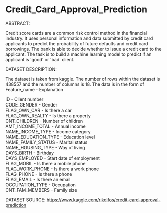 # Credit_Card_Approval_Prediction

ABSTRACT:

Credit score cards are a common risk control method in the financial industry. It uses personal information and data submitted by credit card applicants to predict the probability of future defaults and credit card borrowings. The bank is able to decide whether to issue a credit card to the applicant. The task is to build a machine learning model to predict if an applicant is 'good' or 'bad' client.

DATASET DESCRIPTION:

The dataset is taken from kaggle. The number of rows within the dataset is 438557 and the number of columns is 18.
The data is in the form of Feature_name - Explanation    

ID - Client number  
CODE_GENDER - Gender  
FLAG_OWN_CAR - Is there a car  
FLAG_OWN_REALTY - Is there a property  
CNT_CHILDREN - Number of children  
AMT_INCOME_TOTAL - Annual income  
NAME_INCOME_TYPE - Income category  
NAME_EDUCATION_TYPE - Education level  
NAME_FAMILY_STATUS - Marital status  
NAME_HOUSING_TYPE - Way of living  
DAYS_BIRTH - Birthday  
DAYS_EMPLOYED - Start date of employment  
FLAG_MOBIL - Is there a mobile phone  
FLAG_WORK_PHONE - Is there a work phone  
FLAG_PHONE - Is there a phone  
FLAG_EMAIL - Is there an email  
OCCUPATION_TYPE - Occupation  
CNT_FAM_MEMBERS - Family size  

DATASET SOURCE: https://www.kaggle.com/rikdifos/credit-card-approval-prediction
